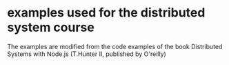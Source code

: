 # examples used for the distributed system course
The examples are modified from the code examples of the book Distributed Systems with Node.js (T.Hunter II, published by O'reilly)

